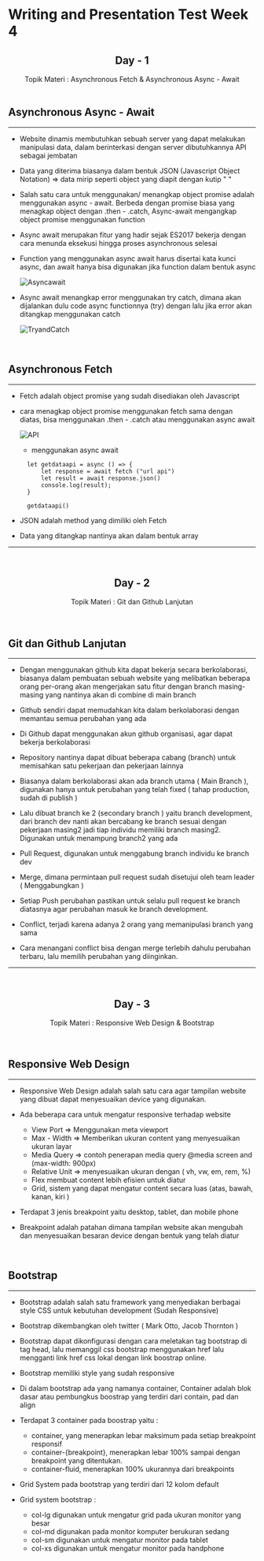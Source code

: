 # Writing and Presentation Test Week 4

## <center> **Day - 1** </center>

<center> Topik Materi : Asynchronous Fetch & Asynchronous Async - Await </center>

<br/>

## **Asynchronous Async - Await**

---

- Website dinamis membutuhkan sebuah server yang dapat melakukan manipulasi data, dalam berinterkasi dengan server dibutuhkannya API sebagai jembatan

- Data yang diterima biasanya dalam bentuk JSON (Javascript Object Notation) => data mirip seperti object yang diapit dengan kutip " "

- Salah satu cara untuk menggunakan/ menangkap object promise adalah menggunakan async - await. Berbeda dengan promise biasa yang menagkap object dengan .then - .catch, Async-await mengangkap object promise menggunakan function

- Async await merupakan fitur yang hadir sejak ES2017 bekerja dengan cara menunda eksekusi hingga proses asynchronous selesai

- Function yang menggunakan async await harus disertai kata kunci async, dan await hanya bisa digunakan jika function dalam bentuk async

  ![Asyncawait](Gambar/as-aw.png)

- Async await menangkap error menggunakan try catch, dimana akan dijalankan dulu code async functionnya (try) dengan lalu jika error akan ditangkap menggunakan catch

  ![TryandCatch](Gambar/trycatch.png)

<br/>

## **Asynchronous Fetch**

---

- Fetch adalah object promise yang sudah disediakan oleh Javascript

- cara menagkap object promise menggunakan fetch sama dengan diatas, bisa menggunakan .then - .catch atau menggunakan async await

  ![API](Gambar/api.png)

  - menggunakan async await

  ```
    let getdataapi = async () => {
        let response = await fetch ("url api")
        let result = await response.json()
        console.log(result);
    }

    getdataapi()
  ```

- JSON adalah method yang dimiliki oleh Fetch

- Data yang ditangkap nantinya akan dalam bentuk array

---

<br>

## <center> **Day - 2** </center>

<center> Topik Materi : Git dan Github Lanjutan</center>

<br/>
<br/>

## **Git dan Github Lanjutan**

---

- Dengan menggunakan github kita dapat bekerja secara berkolaborasi, biasanya dalam pembuatan sebuah website yang melibatkan beberapa orang per-orang akan mengerjakan satu fitur dengan branch masing-masing yang nantinya akan di combine di main branch

- Github sendiri dapat memudahkan kita dalam berkolaborasi dengan memantau semua perubahan yang ada

- Di Github dapat menggunakan akun github organisasi, agar dapat bekerja berkolaborasi

- Repository nantinya dapat dibuat beberapa cabang (branch) untuk memisahkan satu pekerjaan dan pekerjaan lainnya

- Biasanya dalam berkolaborasi akan ada branch utama ( Main Branch ), digunakan hanya untuk perubahan yang telah fixed ( tahap production, sudah di publish )

- Lalu dibuat branch ke 2 (secondary branch ) yaitu branch development, dari branch dev nanti akan bercabang ke branch sesuai dengan pekerjaan masing2 jadi tiap individu memiliki branch masing2. Digunakan untuk menampung branch2 yang ada

- Pull Request, digunakan untuk menggabung branch individu ke branch dev

- Merge, dimana permintaan pull request sudah disetujui oleh team leader ( Menggabungkan )

- Setiap Push perubahan pastikan untuk selalu pull request ke branch diatasnya agar perubahan masuk ke branch development.

- Conflict, terjadi karena adanya 2 orang yang memanipulasi branch yang sama

- Cara menangani conflict bisa dengan merge terlebih dahulu perubahan terbaru, lalu memilih perubahan yang diinginkan.

---

<br>

## <center> **Day - 3** </center>

<center> Topik Materi : Responsive Web Design & Bootstrap </center>

<br/>
<br/>

## **Responsive Web Design**

---

- Responsive Web Design adalah salah satu cara agar tampilan website yang dibuat dapat menyesuaikan device yang digunakan.

- Ada beberapa cara untuk mengatur responsive terhadap website

  - View Port => Menggunakan meta viewport
  - Max - Width => Memberikan ukuran content yang menyesuaikan ukuran layar
  - Media Query => contoh penerapan media query @media screen and (max-width: 900px)
  - Relative Unit => menyesuaikan ukuran dengan ( vh, vw, em, rem, %)
  - Flex membuat content lebih efisien untuk diatur
  - Grid, sistem yang dapat mengatur content secara luas (atas, bawah, kanan, kiri )

- Terdapat 3 jenis breakpoint yaitu desktop, tablet, dan mobile phone

- Breakpoint adalah patahan dimana tampilan website akan mengubah dan menyesuaikan besaran device dengan bentuk yang telah diatur

<br/>

## **Bootstrap**

---

- Bootstrap adalah salah satu framework yang menyediakan berbagai style CSS untuk kebutuhan development (Sudah Responsive)

- Bootstrap dikembangkan oleh twitter ( Mark Otto, Jacob Thornton )

- Bootstrap dapat dikonfigurasi dengan cara meletakan tag bootstrap di tag head, lalu memanggil css bootstrap menggunakan href lalu mengganti link href css lokal dengan link boostrap online.

- Bootstrap memiliki style yang sudah responsive

- Di dalam bootstrap ada yang namanya container, Container adalah blok dasar atau pembungkus boostrap yang terdiri dari contain, pad dan align

- Terdapat 3 container pada boostrap yaitu :

  - container, yang menerapkan lebar maksimum pada setiap breakpoint responsif
  - container-{breakpoint}, menerapkan lebar 100% sampai dengan breakpoint yang ditentukan.
  - container-fluid, menerapkan 100% ukurannya dari breakpoints

- Grid System pada bootstrap yang terdiri dari 12 kolom default

- Grid system bootstrap :
  - col-lg digunakan untuk mengatur grid pada ukuran monitor yang besar
  - col-md digunakan pada monitor komputer berukuran sedang
  - col-sm digunakan untuk mengatur monitor pada tablet
  - col-xs digunakan untuk mengatur monitor pada handphone
